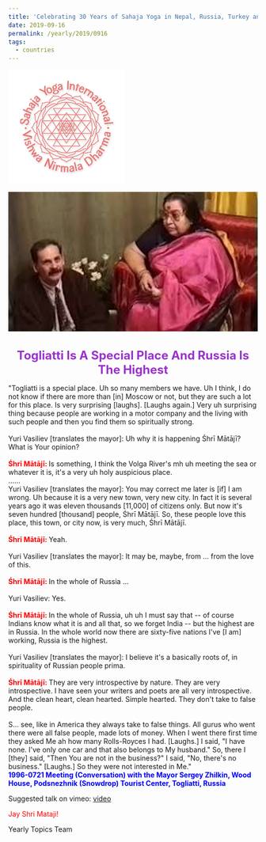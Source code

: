 ```yaml
---
title: 'Celebrating 30 Years of Sahaja Yoga in Nepal, Russia, Turkey and Ukraine, Post 18'
date: 2019-09-16
permalink: /yearly/2019/0916
tags:
  - countries
---
```


![PICTURE 9](/images/image9.png)

<div style="text-align: center"><img src="/images/image72.png" /></div>

<!-- ![PICTURE 44](/images/image44.png),width="500" -->

<br>
<p style="color:DarkOrchid; text-align:center">
<font size="+2"><b>Togliatti Is A Special Place And Russia Is The Highest</b><br></font>
</p>

<p>
"Togliatti is a special place. Uh so many members we have. Uh I think, I do not know if there are more than [in] Moscow or not, but they are such a lot for this place. Is very surprising [laughs]. [Laughs again.] Very uh surprising thing because people are working in a motor company and the living with such people and then you find them so spiritually strong.<br>
<br>
Yuri Vasiliev [translates the mayor]: Uh why it is happening Śhrī Mātājī? What is Your opinion?<br>
<br>
<font color="Red"><b>Śhrī Mātājī: </b></font>Is something, I think the Volga River's mh uh meeting the sea or whatever it is, it's a very uh holy auspicious place.<br>
......<br>
Yuri Vasiliev [translates the mayor]: You may correct me later is [if] I am wrong. Uh because it is a very new town, very new city. In fact it is several years ago it was eleven thousands [11,000] of citizens only. But now it's seven hundred [thousand] people, Śhrī Mātājī. So, these people love this place, this town, or city now, is very much, Śhrī Mātājī.<br>
<br>
<font color="Red"><b>Śhrī Mātājī: </b></font>Yeah.<br>
<br>
Yuri Vasiliev [translates the mayor]: It may be, maybe, from ... from the love of this.<br>
<br>
<font color="Red"><b>Śhrī Mātājī: </b></font>In the whole of Russia ...<br>
<br>
Yuri Vasiliev: Yes.<br>
<br>
<font color="Red"><b>Śhrī Mātājī: </b></font>In the whole of Russia, uh uh I must say that -- of course Indians know what it is and all that, so we forget India -- but the highest are in Russia. In the whole world now there are sixty-five nations I've [I am] working, Russia is the highest.<br>
<br>
Yuri Vasiliev [translates the mayor]: I believe it's a basically roots of, in spirituality of Russian people prima.<br>
<br>
<font color="Red"><b>Śhrī Mātājī: </b></font>They are very introspective by nature. They are very introspective. I have seen your writers and poets are all very introspective. And the clean heart, clean hearted. Simple hearted. They don't take to false people.<br> 
<br>
S... see, like in America they always take to false things. All gurus who went there were all false people, made lots of money. When I went there first time they asked Me ah how many Rolls-Royces I had. [Laughs.] I said, "I have none. I've only one car and that also belongs to My husband." So, there I [they] said, "Then You are not in the business?" I said, "No, there's no business." [Laughs.] So they were not interested in Me."<br>
<font color="blue"><b>1996-0721 Meeting (Conversation) with the Mayor Sergey Zhilkin, Wood House, Podsnezhnik (Snowdrop) Tourist Center, Togliatti, Russia</b></font><br>
</p>

Suggested talk on vimeo: <a href="https://vimeo.com/163899357"> video</a><br>

<p style="color:red;">Jay Shri Mataji!<br></p>

Yearly Topics Team